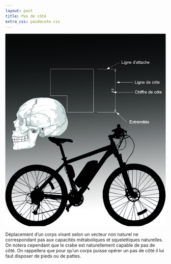 ```yaml
---
layout: post
title: Pas de côté
extra_css: pasdecote.css
---
```


<img src="/img/12.pasdecote.jpg"/>

Déplacement d’un corps vivant selon un vecteur non naturel ne correspondant pas aux capacités métaboliques et squelettiques naturelles.  
On notera cependant que le crabe est naturellement capable de pas de côté.
On rappellera que pour qu’un corps puisse opérer un pas de côté il lui faut disposer de pieds ou de pattes. 
